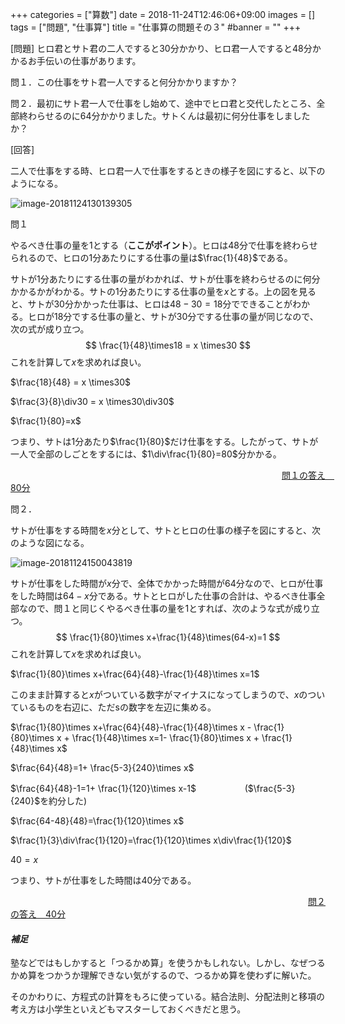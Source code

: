 +++
categories = ["算数"]
date = 2018-11-24T12:46:06+09:00
images = []
tags = ["問題", "仕事算"]
title = "仕事算の問題その３"
#banner = ""
+++

[問題] ヒロ君とサト君の二人ですると30分かかり、ヒロ君一人ですると48分かかるお手伝いの仕事があります。

問１．この仕事をサト君一人ですると何分かかりますか？

問２．最初にサト君一人で仕事をし始めて、途中でヒロ君と交代したところ、全部終わらせるのに64分かかりました。サトくんは最初に何分仕事をしましたか？

[回答]

<!--more-->

二人で仕事をする時、ヒロ君一人で仕事をするときの様子を図にすると、以下のようになる。

![image-20181124130139305](/images/image-20181124130139305.png)

問１

やるべき仕事の量を1とする（**ここがポイント**）。ヒロは48分で仕事を終わらせられるので、ヒロの1分あたりにする仕事の量は$\frac{1}{48}$である。

サトが1分あたりにする仕事の量がわかれば、サトが仕事を終わらせるのに何分かかるかがわかる。サトの1分あたりにする仕事の量を$x$とする。上の図を見ると、サトが30分かかった仕事は、ヒロは$48-30=18$分でできることがわかる。ヒロが18分でする仕事の量と、サトが30分でする仕事の量が同じなので、次の式が成り立つ。
$$
\frac{1}{48}\times18 = x \times30
$$
これを計算して$x$を求めれば良い。

$\frac{18}{48} = x \times30$

$\frac{3}{8}\div30 = x \times30\div30$

$\frac{1}{80}=x$

つまり、サトは1分あたり$\frac{1}{80}$だけ仕事をする。したがって、サトが一人で全部のしごとをするには、$1\div\frac{1}{80}=80$分かかる。

　　　　　　　　　　　　　　　　　　　　　　　　　　　　　　　<u>問１の答え　80分</u>

問２．

サトが仕事をする時間を$x$分として、サトとヒロの仕事の様子を図にすると、次のような図になる。

![image-20181124150043819](/images/image-20181124150043819.png)

サトが仕事をした時間が$x$分で、全体でかかった時間が64分なので、ヒロが仕事をした時間は$64-x$分である。サトとヒロがした仕事の合計は、やるべき仕事全部なので、問１と同じくやるべき仕事の量を1とすれば、次のような式が成り立つ。
$$
\frac{1}{80}\times x+\frac{1}{48}\times(64-x)=1
$$
これを計算して$x$を求めれば良い。

$\frac{1}{80}\times x+\frac{64}{48}-\frac{1}{48}\times x=1$

このまま計算すると$x$がついている数字がマイナスになってしまうので、$x$のついているものを右辺に、ただsの数字を左辺に集める。

$\frac{1}{80}\times x+\frac{64}{48}-\frac{1}{48}\times x - \frac{1}{80}\times x + \frac{1}{48}\times x=1- \frac{1}{80}\times x + \frac{1}{48}\times x$

$\frac{64}{48}=1+ \frac{5-3}{240}\times x$

$\frac{64}{48}-1=1+ \frac{1}{120}\times x-1$ 　　　　　 ($\frac{5-3}{240}$を約分した) 

$\frac{64-48}{48}=\frac{1}{120}\times x$

$\frac{1}{3}\div\frac{1}{120}=\frac{1}{120}\times x\div\frac{1}{120}​$

$40 = x$

つまり、サトが仕事をした時間は40分である。

　　　　　　　　　　　　　　　　　　　　　　　　　　　　　　　　　　<u>問２の答え　40分</u>

#### _補足_

塾などではもしかすると「つるかめ算」を使うかもしれない。しかし、なぜつるかめ算をつかうか理解できない気がするので、つるかめ算を使わずに解いた。

そのかわりに、方程式の計算をもろに使っている。結合法則、分配法則と移項の考え方は小学生といえどもマスターしておくべきだと思う。

